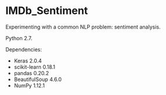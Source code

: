 # IMDb_Sentiment
Experimenting with a common NLP problem: sentiment analysis.

Python 2.7.

Dependencies:
* Keras 2.0.4
* scikit-learn 0.18.1
* pandas 0.20.2
* BeautifulSoup 4.6.0
* NumPy 1.12.1
